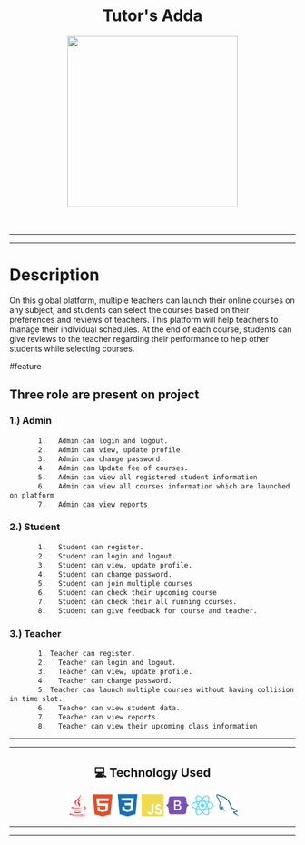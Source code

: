 <h1 align="center"> Tutor's Adda </h1>
<p align="center">
<img height="300" width="300"  src="https://github.com/Dilip2116/tutor-s_adda/blob/main/ui-pages/tutor_logo.png">
</p>



<br/>

<hr>
<hr>

# Description
On this global platform, multiple teachers can launch their online courses on any subject, and students can select the courses based on their preferences and reviews of teachers. This platform will help teachers to manage their individual schedules. At the end of each course, students can give reviews to the teacher regarding their performance to help other students while selecting courses.

#feature
## Three role are present on project
### 1.) Admin
           1.	Admin can login and logout.
           2.	Admin can view, update profile.
           3.	Admin can change password.
           4.	Admin can Update fee of courses.
           5.	Admin can view all registered student information
           6.	Admin can view all courses information which are launched on platform
           7.	Admin can view reports

### 2.) Student
           1.	Student can register.
           2.	Student can login and logout.
           3.	Student can view, update profile.
           4.	Student can change password.
           5.	Student can join multiple courses 
           6. 	Student can check their upcoming course
           7. 	Student can check their all running courses. 
           8. 	Student can give feedback for course and teacher.

### 3.) Teacher
           1. Teacher can register.
           2.	Teacher can login and logout.
           3.	Teacher can view, update profile.
           4.	Teacher can change password.
           5. Teacher can launch multiple courses without having collision in time slot.
           6.	Teacher can view student data.
           7.	Teacher can view reports.
           8. 	Teacher can view their upcoming class information



<hr>
<hr>
<h2 align="center"> 💻 Technology Used </h2>
<p align="center">
 
<img height="40" src="https://github.com/devicons/devicon/blob/master/icons/java/java-plain.svg">
<img height="40" src="https://github.com/devicons/devicon/blob/master/icons/html5/html5-plain.svg">
<img height="40" src="https://github.com/devicons/devicon/blob/master/icons/css3/css3-plain.svg">
<img height="40" src="https://github.com/devicons/devicon/blob/master/icons/javascript/javascript-plain.svg">
<img height="40" src="https://github.com/devicons/devicon/blob/master/icons/bootstrap/bootstrap-plain.svg">
<img height="40" src="https://github.com/devicons/devicon/blob/master/icons/react/react-original.svg">
<img height="40" src="https://github.com/devicons/devicon/blob/master/icons/mysql/mysql-plain.svg">
</p>
 <hr/>
 <hr>








